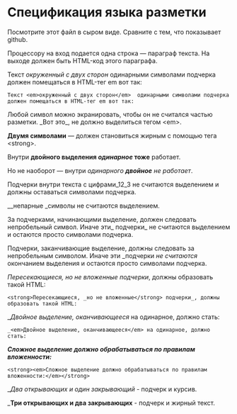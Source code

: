 # Спецификация языка разметки

Посмотрите этот файл в сыром виде. Сравните с тем, что показывает github.

Процессору на вход подается одна строка — параграф текста. 
На выходе должен быть HTML-код этого параграфа.

Текст _окруженный с двух сторон_  одинарными символами подчерка 
должен помещаться в HTML-тег em вот так:

`Текст <em>окруженный с двух сторон</em>  одинарными символами подчерка 
должен помещаться в HTML-тег em вот так:`

Любой символ можно экранировать, чтобы он не считался частью разметки. 
\_Вот это\_, не должно выделиться тегом \<em\>.

__Двумя символами__ — должен становиться жирным с помощью тега \<strong\>.

Внутри __двойного выделения _одинарное_ тоже__ работает.

Но не наоборот — внутри _одинарного __двойное__ не работает_.

Подчерки внутри текста c цифрами_12_3 не считаются выделением и должны оставаться символами подчерка.

__непарные _символы не считаются выделением.

За подчерками, начинающими выделение, должен следовать непробельный символ. Иначе эти_ подчерки_ не считаются выделением 
и остаются просто символами подчерка.

Подчерки, заканчивающие выделение, должны следовать за непробельным символом. Иначе эти _подчерки _не считаются_ окончанием выделения 
и остаются просто символами подчерка.

__Пересекающиеся, _но не вложенные__ подчерки_, должны образовать такой HTML:

`<strong>Пересекающиеся, _но не вложенные</strong> подчерки_, должны образовать такой HTML:` 

__Двойное выделение, оканчивающееся_ на одинарное, должно стать:

`_<em>Двойное выделение, оканчивающееся</em> на одинарное, должно стать:`

___Сложное выделение должно обрабатываться по правилам вложенности:___

`<strong><em>Сложное выделение должно обрабатываться по правилам вложенности:</em></strong>`

__Два открывающих и один закрывающий_ - подчерк и курсив.

___Три открывающих и два закрывающих__ - подчерк и жирный текст.

